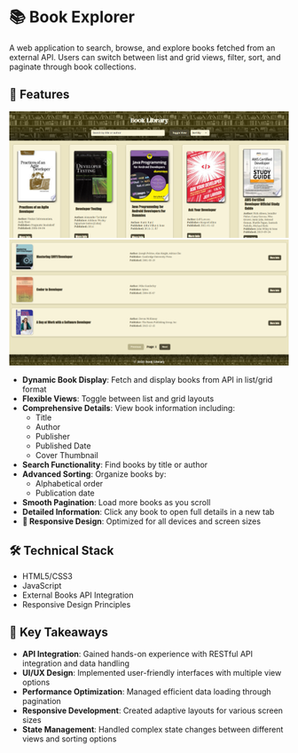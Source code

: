 # 📚 Book Explorer



A web application to search, browse, and explore books fetched from an external API. Users can switch between list and grid views, filter, sort, and paginate through book collections.

## 🌟 Features

![Grid View](./public/app-screenshot.png)
![List View](./public/list-view.png)

- **Dynamic Book Display**: Fetch and display books from API in list/grid format
- **Flexible Views**: Toggle between list and grid layouts
- **Comprehensive Details**: View book information including:
  - Title
  - Author
  - Publisher
  - Published Date
  - Cover Thumbnail
- **Search Functionality**: Find books by title or author
- **Advanced Sorting**: Organize books by:
  - Alphabetical order
  - Publication date
- **Smooth Pagination**: Load more books as you scroll
- **Detailed Information**: Click any book to open full details in a new tab
- **📱 Responsive Design**: Optimized for all devices and screen sizes

## 🛠️ Technical Stack

- HTML5/CSS3
- JavaScript
- External Books API Integration
- Responsive Design Principles

## 🎯 Key Takeaways

- **API Integration**: Gained hands-on experience with RESTful API integration and data handling
- **UI/UX Design**: Implemented user-friendly interfaces with multiple view options
- **Performance Optimization**: Managed efficient data loading through pagination
- **Responsive Development**: Created adaptive layouts for various screen sizes
- **State Management**: Handled complex state changes between different views and sorting options